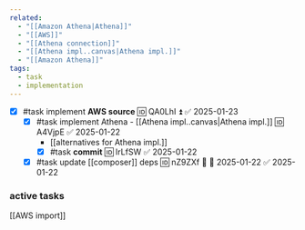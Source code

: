 ```yaml
---
related:
  - "[[Amazon Athena|Athena]]"
  - "[[AWS]]"
  - "[[Athena connection]]"
  - "[[Athena impl..canvas|Athena impl.]]"
  - "[[Amazon Athena]]"
tags:
  - task
  - implementation
---
```


- [x] #task implement **AWS source** 🆔 QA0LhI ⏫ ✅ 2025-01-23
	- [x] #task implement Athena - [[Athena impl..canvas|Athena impl.]] 🆔 A4VjpE ✅ 2025-01-22
		- [[alternatives for Athena impl.]]
		- [x] #task **commit** 🆔 IrLfSW ✅ 2025-01-22
	- [x] #task update [[composer]] deps 🆔 nZ9ZXf 🔼 📅 2025-01-22 ✅ 2025-01-22
### active tasks

[[AWS import]]
